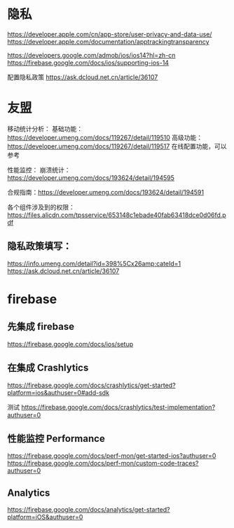 
# 隐私
https://developer.apple.com/cn/app-store/user-privacy-and-data-use/
https://developer.apple.com/documentation/apptrackingtransparency

https://developers.google.com/admob/ios/ios14?hl=zh-cn
https://firebase.google.com/docs/ios/supporting-ios-14


配置隐私政策
https://ask.dcloud.net.cn/article/36107


# 友盟
 移动统计分析：
 基础功能：https://developer.umeng.com/docs/119267/detail/119510
 高级功能：https://developer.umeng.com/docs/119267/detail/119517
 在线配置功能，可以参考
 
 
 性能监控：
 崩溃统计：https://developer.umeng.com/docs/193624/detail/194595
 
 
 合规指南：https://developer.umeng.com/docs/193624/detail/194591
 
 
 各个组件涉及到的权限： https://files.alicdn.com/tpsservice/653148c1ebade40fab63418dce0d06fd.pdf

## 隐私政策填写：
https://info.umeng.com/detail?id=398%5Cx26amp;cateId=1
https://ask.dcloud.net.cn/article/36107



# firebase
## 先集成 firebase

https://firebase.google.com/docs/ios/setup


## 在集成 Crashlytics
https://firebase.google.com/docs/crashlytics/get-started?platform=ios&authuser=0#add-sdk

测试 https://firebase.google.com/docs/crashlytics/test-implementation?authuser=0


## 性能监控 Performance
https://firebase.google.com/docs/perf-mon/get-started-ios?authuser=0
https://firebase.google.com/docs/perf-mon/custom-code-traces?authuser=0

## Analytics
https://firebase.google.com/docs/analytics/get-started?platform=iOS&authuser=0
